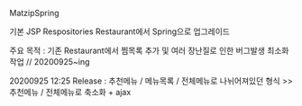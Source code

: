 
MatzipSpring

기본 JSP Respositories Restaurant에서 Spring으로 업그레이드

주요 목적 : 기존 Restaurant에서 찜목록 추가 및 여러 장난질로 인한 버그발생 최소화작업 // 20200925~ing


20200925 12:25 Release : 추천메뉴 / 메뉴목록 / 전체메뉴로 나뉘어져있던 형식 >> 추천메뉴 / 전체메뉴로 축소화 + ajax
